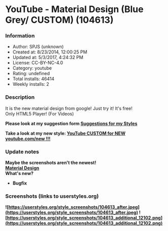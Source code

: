 # YouTube - Material Design (Blue Grey/ CUSTOM) (104613)

### Information
- Author: SPJS (unknown)
- Created at: 8/23/2014, 12:00:25 PM
- Updated at: 5/3/2017, 4:24:32 PM
- License: CC-BY-NC-4.0
- Category: youtube
- Rating: undefined
- Total installs: 46414
- Weekly installs: 2


### Description
It is the new material design from google!
Just try it! It's free!<br>
Only HTML5 Player! (For Videos)

<b>Please look at my suggestion form <a href="http://goo.gl/forms/LJatMzeOOx">Suggestions for my Styles</a>

Take a look at my new style:  <a href="https://goo.gl/GN0HP0">YouTube CUSTOM for NEW youtube.com/new !!!</a>

### Update notes
Maybe the screenshots aren't the newest!<br>
<a href="http://www.google.com/design/spec/style/color.html#color-ui-color-palette">Material Design</a>
<br>
What's new?
- Bugfix

### Screenshots (links to userstyles.org)
![https://userstyles.org/style_screenshots/104613_after.jpeg](https://userstyles.org/style_screenshots/104613_after.jpeg)
![https://userstyles.org/style_screenshots/104613_additional_12102.png](https://userstyles.org/style_screenshots/104613_additional_12102.png)

